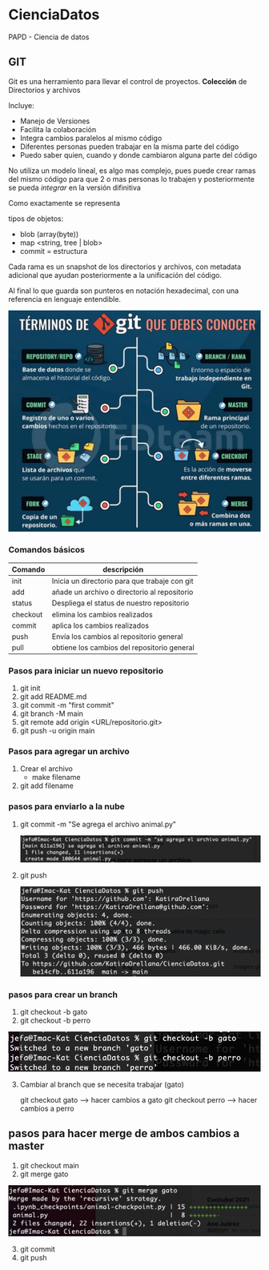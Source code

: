 # CienciaDatos
PAPD - Ciencia de datos

## GIT

Git es una herramiento para llevar el control de proyectos.  **Colección** de Directorios y archivos

Incluye:

- Manejo de Versiones
- Facilita la colaboración
- Integra cambios  paralelos al mismo código
- Diferentes personas pueden trabajar en la misma parte del código
- Puedo saber quien, cuando y donde cambiaron alguna parte del código

No utiliza un modelo lineal, es algo mas complejo, pues puede crear ramas del mismo código para que 2 o mas personas lo trabajen
y posteriormente se pueda *integrar* en la versión difinitiva

Como exactamente se representa 

tipos de objetos:
 - blob (array(byte))
 - map <string, tree | blob>
 - commit = estructura
 
 Cada rama es un snapshot de los directorios y archivos, con metadata adicional que ayudan posteriormente a la unificación 
 del código.
 
 Al final lo que guarda son punteros en notación hexadecimal, con una referencia en lenguaje entendible.

![Conceptos principales](img/git.jpg)

### Comandos básicos

Comando | descripción
-- | --
init | Inicia un directorio para que trabaje con git
add | añade un archivo o directorio al repositorio
status | Despliega el status de nuestro repositorio
checkout | elimina los cambios realizados
commit | aplica los cambios realizados
push | Envía los cambios al repositorio general
pull | obtiene los cambios del repositorio general


### Pasos para iniciar un nuevo repositorio

1. git init
2. git add README.md
3. git commit -m "first commit"
4. git branch -M main
5. git remote add origin <URL/repositorio.git>
6. git push -u origin main

### Pasos para agregar un archivo

1. Crear el archivo
    - make filename
2. git add filename
    
### pasos para enviarlo a la nube

1. git commit -m "Se agrega el archivo animal.py"

    ![Conceptos principales](img/Img1.png)
    
2. git push 

    ![Conceptos principales](img/Img2.png)

### pasos para crear un branch

1. git checkout -b gato
2. git checkout -b perro

  ![Conceptos principales](img/img3.png)

3. Cambiar al branch que se necesita trabajar (gato)

   git checkout gato
   --> hacer cambios a gato
   git checkout perro
   --> hacer cambios a perro
   
## pasos para hacer merge de ambos cambios a master

1. git checkout main 
2. git merge gato 

  ![Conceptos principales](img/Img4.png)
  
3. git commit
4. git push



   
   



